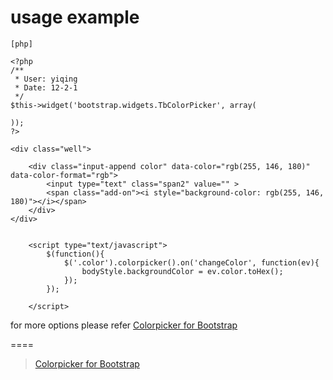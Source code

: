usage example
==========



~~~
[php]

<?php
/**
 * User: yiqing
 * Date: 12-2-1
 */
$this->widget('bootstrap.widgets.TbColorPicker', array(

));
?>

<div class="well">

    <div class="input-append color" data-color="rgb(255, 146, 180)" data-color-format="rgb">
        <input type="text" class="span2" value="" >
        <span class="add-on"><i style="background-color: rgb(255, 146, 180)"></i></span>
    </div>
</div>


    <script type="text/javascript">
        $(function(){
            $('.color').colorpicker().on('changeColor', function(ev){
                bodyStyle.backgroundColor = ev.color.toHex();
            });
        });

    </script>
~~~

for more options please refer [Colorpicker for Bootstrap](http://www.eyecon.ro/bootstrap-colorpicker/ "bootColorPicker")

====
>[Colorpicker for Bootstrap](http://www.eyecon.ro/bootstrap-colorpicker/ "bootColorPicker")

